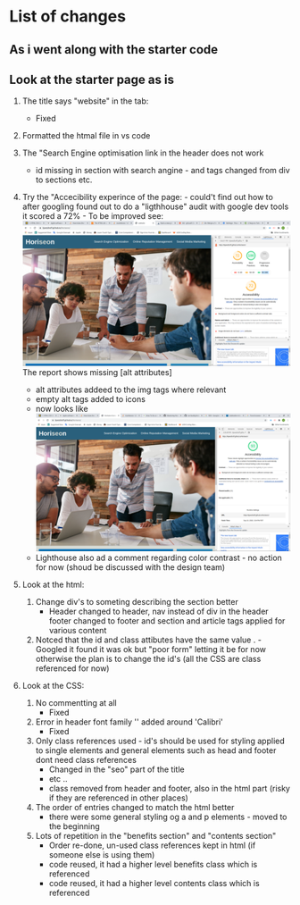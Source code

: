 # List of changes
## As i went along with the starter code

## Look at the starter page as is
1. The title says "website" in the tab:
    - Fixed
1. Formatted the htmal file in vs code
1. The "Search Engine optimisation link in the header does not work     
    - id missing in section with search angine - and tags changed from div to sections etc.
1. Try the "Accecibility experince of the page: - could't find out how to after googling found out to do a "ligthhouse" audit with google dev tools it scored a 72% - To be improved
 see: ![BeforeScreenShot](Screenshot_from_2020-09-19_14-04-32.png) The report shows missing [alt attributes]
    - alt attributes addeed to the img tags where relevant
    - empty alt tags added to icons
    - now looks like ![AfterScreenshot](Screenshot_from_2020-09-19_15-44-43.png)
    - Lighthouse also ad a comment regarding color contrast - no action for now (shoud be discussed with the design team)

 1. Look at the html:
    1. Change div's to someting describing the section better
        - Header changed to header, nav instead of div in the header footer changed to footer and section and article tags applied for various content
    1. Notced that the id and class attibutes have the same value . - Googled it found it was ok but "poor form" letting it be for now otherwise the plan is to change the id's (all the CSS are class referenced for now)
1.  Look at the CSS:
    1. No commentting at all
        - Fixed
    1. Error in header font family '' added around 'Calibri'
        - Fixed
    1. Only class references used - id's should be used for styling applied to single elements and general elements such as head and footer dont need class references
        -   Changed in the "seo" part of the title
        -   etc ..
        -   class removed from header and footer, also in the html part (risky if they are referenced in other places)
    1. The order of entries changed to match the html better
        - there were some general styling og a and p elements - moved to the beginning 
    1. Lots of repetition in the "benefits section" and "contents section"
        - Order re-done, un-used class references kept in html (if someone else is using them) 
        - code reused, it had a higher level benefits class which is referenced
        - code reused, it had a higher level contents class which is referenced
        



